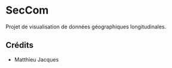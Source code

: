 # SecCom

Projet de visualisation de données géographiques longitudinales.


## Crédits

- Matthieu Jacques
